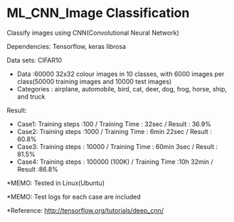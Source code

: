 # ML_CNN_Image Classification

Classify images using CNN(Convolutional Neural Network)

Dependencies: Tensorflow, keras librosa

Data sets: CIFAR10
- Data :60000 32x32 colour images in 10 classes, with 6000 images per class(50000 training images and 10000 test images)
- Categories : airplane, automobile, bird, cat, deer, dog, frog, horse, ship, and truck

Result: 
- Case1: Training steps :100 / Training Time : 32sec / Result : 36.9%
- Case2: Training steps :1000 / Training Time : 6min 22sec / Result : 60.8%
- Case3: Training steps : 10000 / Training Time : 60min 3sec / Result : 81.5%
- Case4: Training steps : 100000 (100K) / Training Time :10h 32min / Result :86.8%

*MEMO: Tested in Linux(Ubuntu)

*MEMO: Test logs for each case are included

*Reference: http://tensorflow.org/tutorials/deep_cnn/
